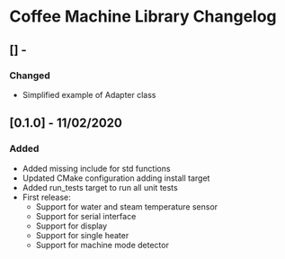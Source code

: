 # Coffee Machine Library Changelog

## [] -
### Changed
- Simplified example of Adapter class

## [0.1.0] - 11/02/2020
### Added
- Added missing include for std functions
- Updated CMake configuration adding install target
- Added run_tests target to run all unit tests
- First release:
  - Support for water and steam temperature sensor
  - Support for serial interface
  - Support for display
  - Support for single heater
  - Support for machine mode detector
